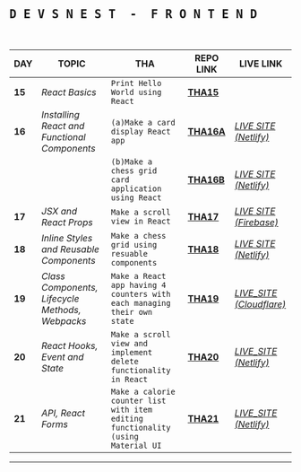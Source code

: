 <h2>
    <samp> D E V S N E S T &nbsp;-&nbsp; F R O N T E N D</samp>
</h2>
<br/>

| __DAY__ | __TOPIC__ | __THA__ | __REPO LINK__ | __LIVE LINK__ |
| --- | --- | --- | --- | --- |
**15** | _React Basics_ | ```Print Hello World using React``` | [**THA15**](https://github.com/thisiskartikgupta/Devsnest-Frontend/tree/main/Day%2015%20-%20React%20Basics/THA) | 
**16** | _Installing React and Functional Components_ | ```(a)Make a card display React app ``` | [**THA16A**](https://github.com/thisiskartikgupta/Devsnest-Frontend/tree/main/Day%2016%20-%20Installing%20React%20and%20Functional%20Components/THA/react-cards) | [_LIVE SITE (Netlify)_](https://thisiskartikgupta-react-cards.netlify.app/)
| | | ```(b)Make a chess grid card application using React``` | [**THA16B**](https://github.com/thisiskartikgupta/Devsnest-Frontend/tree/main/Day%2016%20-%20Installing%20React%20and%20Functional%20Components/THA2/react-chess-grid) | [_LIVE SITE (Netlify)_](https://react-chess-grid-thisiskartikgupta.netlify.app/)
**17** | _JSX and React Props_ | ```Make a scroll view in React``` | [**THA17**](https://github.com/thisiskartikgupta/Devsnest-Frontend/tree/main/Day%2017%20-%20JSX%20and%20React%20Props/THA/react-scroll-view) | [_LIVE SITE (Firebase)_](https://thisiskartikgupta-scrollview.web.app/)
**18** | _Inline Styles and Reusable Components_ | ```Make a chess grid using resuable components``` | [**THA18**](https://github.com/thisiskartikgupta/Devsnest-Frontend/tree/main/Day%2018%20-%20Inline%20Styles%20and%20Reusable%20Components/THA/chess-grid-2) | [_LIVE SITE (Netlify)_](https://chess-grid-2-tikg.netlify.app/)
**19** | _Class Components, Lifecycle Methods, Webpacks_ | ```Make a React app having 4 counters with each managing their own state``` | [**THA19**](https://github.com/thisiskartikgupta/Devsnest-Frontend/tree/main/Day%2019%20-%20Class%20Components%2C%20Lifecycle%20Methods%20and%20%20Webpacks/THA) | [_LIVE_SITE (Cloudflare)_](https://four-counters.thisiskartikgupta.workers.dev/)
**20** | _React Hooks, Event and State_ | ```Make a scroll view and implement delete functionality in React``` | [**THA20**](https://github.com/siddhant-roy/Frontend-THAs/tree/main/Day%2020) | [_LIVE_SITE (Netlify)_](https://siddhant-roy-day20.netlify.app/)
**21** | _API, React Forms_ | ```Make a calorie counter list with item editing functionality (using Material UI``` | [**THA21**](https://github.com/thisiskartikgupta/Devsnest-Frontend/tree/main/Day%2021%20-%20API%2C%20React%20Forms/THA/) | [_LIVE_SITE (Netlify)_](https://todo-2-thisiskartikgupta.netlify.app/)

---
